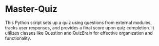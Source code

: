 # Master-Quiz
This Python script sets up a quiz using questions from external modules, tracks user responses, and provides a final score upon quiz completion. It utilizes classes like Question and QuizBrain for effective organization and functionality.
